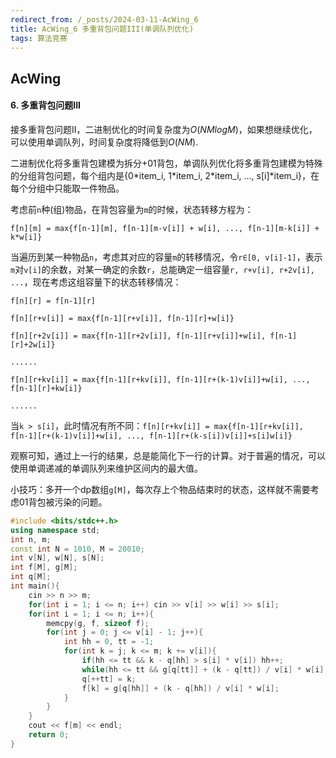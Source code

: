 ```yaml
---
redirect_from: /_posts/2024-03-11-AcWing_6
title: AcWing_6 多重背包问题III(单调队列优化)
tags: 算法竞赛
---
```


## AcWing

####  6. 多重背包问题III

接多重背包问题II，二进制优化的时间复杂度为$O(NMlogM)$，如果想继续优化，可以使用单调队列，时间复杂度将降低到$O(NM)$.

二进制优化将多重背包建模为拆分+01背包，单调队列优化将多重背包建模为特殊的分组背包问题，每个组内是{0\*item_i, 1\*item_i, 2\*item_i, ..., s[i]\*item_i}，在每个分组中只能取一件物品。

考虑前`n`种(组)物品，在背包容量为`m`的时候，状态转移方程为：

`f[n][m] = max{f[n-1][m], f[n-1][m-v[i]] + w[i], ..., f[n-1][m-k[i]] + k*w[i]}`

当遍历到某一种物品`n`，考虑其对应的容量`m`的转移情况，令`r∈[0, v[i]-1]`，表示`m`对`v[i]`的余数，对某一确定的余数`r`，总能确定一组容量`r, r+v[i], r+2v[i], ...`，现在考虑这组容量下的状态转移情况：

`f[n][r] = f[n-1][r]`

`f[n][r+v[i]] = max{f[n-1][r+v[i]], f[n-1][r]+w[i]}`

`f[n][r+2v[i]] = max{f[n-1][r+2v[i]], f[n-1][r+v[i]]+w[i], f[n-1][r]+2w[i]}`

`......`

`f[n][r+kv[i]] = max{f[n-1][r+kv[i]], f[n-1][r+(k-1)v[i]]+w[i], ..., f[n-1][r]+kw[i]}`

`......`

当`k > s[i]`，此时情况有所不同：`f[n][r+kv[i]] = max{f[n-1][r+kv[i]], f[n-1][r+(k-1)v[i]]+w[i], ..., f[n-1][r+(k-s[i])v[i]]+s[i]w[i]}`

观察可知，通过上一行的结果，总是能简化下一行的计算。对于普遍的情况，可以使用单调递减的单调队列来维护区间内的最大值。

小技巧：多开一个dp数组`g[M]`，每次存上个物品结束时的状态，这样就不需要考虑01背包被污染的问题。

```cpp
#include <bits/stdc++.h>
using namespace std;
int n, m;
const int N = 1010, M = 20010;
int v[N], w[N], s[N];
int f[M], g[M];
int q[M];
int main(){
    cin >> n >> m;
    for(int i = 1; i <= n; i++) cin >> v[i] >> w[i] >> s[i];
    for(int i = 1; i <= n; i++){
        memcpy(g, f, sizeof f);
        for(int j = 0; j <= v[i] - 1; j++){
            int hh = 0, tt = -1;
            for(int k = j; k <= m; k += v[i]){
                if(hh <= tt && k - q[hh] > s[i] * v[i]) hh++;
                while(hh <= tt && g[q[tt]] + (k - q[tt]) / v[i] * w[i] <= g[k]) tt--;
                q[++tt] = k;
                f[k] = g[q[hh]] + (k - q[hh]) / v[i] * w[i];
            }
        }
    }
    cout << f[m] << endl;
    return 0;
}
```